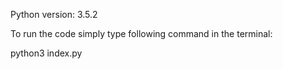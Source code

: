 Python version: 3.5.2

To run the code simply type following command in the terminal:

python3 index.py